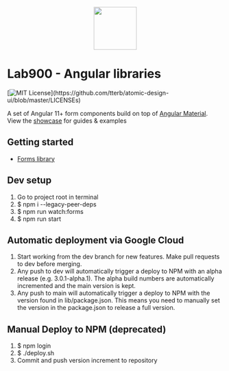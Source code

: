<p align="center">
<a href="https://lab900.com" target="_blank">
    <img src="https://lab900.github.io/angular-libraries/assets/images/logo-duo-dark.svg" width="100">
</a>
<h1>Lab900 - Angular libraries</h1>

[![MIT License](https://img.shields.io/apm/l/atomic-design-ui.svg?)](https://github.com/tterb/atomic-design-ui/blob/master/LICENSEs)

</p>

A set of Angular 11+ form components build on top of [Angular Material](https://material.angular.io/). \
View the [showcase](https://lab900.github.io/angular-libraries/) for guides & examples

## Getting started

- [Forms library](https://lab900.github.io/angular-library-forms/)

## Dev setup

1. Go to project root in terminal
2. $ npm i --legacy-peer-deps
3. $ npm run watch:forms
4. $ npm run start

## Automatic deployment via Google Cloud

1. Start working from the dev branch for new features. Make pull requests to dev before merging.
2. Any push to dev will automatically trigger a deploy to NPM with an alpha release (e.g. 3.0.1-alpha.1). The alpha build numbers are automatically incremented and the main version is kept.
3. Any push to main will automatically trigger a deploy to NPM with the version found in lib/package.json. This means you need to manually set the version in the package.json to release a full version.

## Manual Deploy to NPM (deprecated)

1. $ npm login
2. $ ./deploy.sh
3. Commit and push version increment to repository
